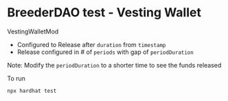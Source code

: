 # BreederDAO test - Vesting Wallet

VestingWalletMod
- Configured to Release after `duration` from `timestamp`
- Release configured in # of `periods` with gap of `periodDuration`

Note:
Modify the `periodDuration` to a shorter time to see the funds released

To run
```
npx hardhat test
```